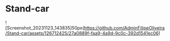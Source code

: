 # Stand-car
![Screenshot_20231123_143835]50px(https://github.com/AdminFilipeOliveira/Stand-car/assets/126712425/27a0889f-faa9-4a9d-9c0c-392d1541ec06)
